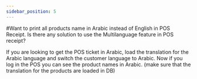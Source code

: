 ```yaml
---
sidebar_position: 5
---
```


#Want to print all products name in Arabic instead of English in POS Receipt. Is there any solution to use the Multilanguage feature in POS receipt?

If you are looking to get the POS ticket in Arabic, load the translation for the Arabic language and switch the customer language to Arabic. Now if you log in the POS you can see the product names in Arabic. (make sure that the translation for the products are loaded in DB)
